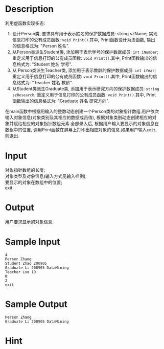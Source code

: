 # Description

利用虚函数实现多态: </br>

1. 设计Person类, 要求具有用于表示姓名的保护数据成员: string szName;  实现信息打印的公有成员函数: `void Print()`.其中, Print函数设计为虚函数, 输出的信息格式为: "Person 姓名".</br>
2. 从Person类派生Student类, 添加用于表示学号的保护数据成员: `int iNumber`; 重定义用于信息打印的公有成员函数: `void Print()`.其中, Print函数输出的信息格式为: "Student 姓名 学号".</br>
3. 从 Person类派生Teacher类, 添加用于表示教龄的保护数据成员: `int iYear`; 重定义用于信息打印的公有成员函数: `void Print()`.其中, Print函数输出的信息格式为: "Teacher 姓名 教龄".</br>
4. 从Student类派生Graduate类, 添加用于表示研究方向的保护数据成员: `string szResearch`; 重定义用于信息打印的公有成员函数: `void Print()`.其中, Print函数输出的信息格式为: "Graduate 姓名 研究方向".</br>

在main函数中根据用输入的整数动态创建一个Person类的对象指针数组.用户依次输入对象信息(对象类别及其相应的数据成员值), 根据对象类别动态创建相应的对象并赋给相应的对象指针数组元素.全部录入后, 根据用户输入要显示的对象信息在数组中的位置, 调用Print函数在屏幕上打印出相应对象的信息.如果用户输入`exit`, 则退出.</br>

# Input

对象指针数组的长度; </br>
对象类型及对象信息(输入方式见输入样例); </br>
要显示的对象在数组中的位置; </br>
exit

# Output

用户要求显示的对象信息.

# Sample Input

    4
    Person Zhang
    Student Zhao 200905
    Graduate Li 200905 DataMining
    Teacher Luo 10
    0
    2
    exit

# Sample Output

    Person Zhang
    Graduate Li 200905 DataMining

# Hint
